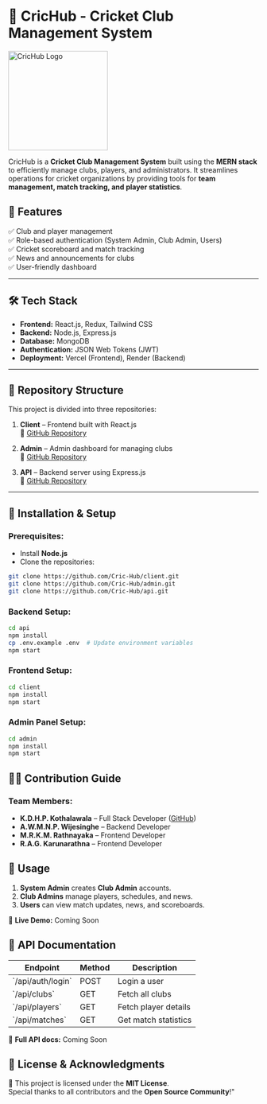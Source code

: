 # 🏏 CricHub - Cricket Club Management System

<img src="https://res.cloudinary.com/hashanthapramod/image/upload/v1740896715/wux3dd2gpr9quu3ytlm1.png" alt="CricHub Logo" width="200" />

CricHub is a **Cricket Club Management System** built using the **MERN stack** to efficiently manage clubs, players, and administrators. It streamlines operations for cricket organizations by providing tools for **team management, match tracking, and player statistics**.

## 🚀 Features

✅ Club and player management  
✅ Role-based authentication (System Admin, Club Admin, Users)  
✅ Cricket scoreboard and match tracking  
✅ News and announcements for clubs  
✅ User-friendly dashboard  

---

## 🛠 Tech Stack

- **Frontend:** React.js, Redux, Tailwind CSS  
- **Backend:** Node.js, Express.js  
- **Database:** MongoDB  
- **Authentication:** JSON Web Tokens (JWT)  
- **Deployment:** Vercel (Frontend), Render (Backend)  

---

## 📂 Repository Structure

This project is divided into three repositories:

1. **Client** – Frontend built with React.js  
   🔗 [GitHub Repository](https://github.com/Cric-Hub/client)  

2. **Admin** – Admin dashboard for managing clubs  
   🔗 [GitHub Repository](https://github.com/Cric-Hub/admin)  

3. **API** – Backend server using Express.js  
   🔗 [GitHub Repository](https://github.com/Cric-Hub/api)  

---

## 🔧 Installation & Setup

### Prerequisites:
- Install **Node.js** 
- Clone the repositories:

```bash
git clone https://github.com/Cric-Hub/client.git
git clone https://github.com/Cric-Hub/admin.git
git clone https://github.com/Cric-Hub/api.git
```

### Backend Setup:
```bash
cd api
npm install
cp .env.example .env  # Update environment variables
npm start
```

### Frontend Setup:
```bash
cd client
npm install
npm start
```

### Admin Panel Setup:
```bash
cd admin
npm install
npm start
```

## 👨‍💻 Contribution Guide

### Team Members:
- **K.D.H.P. Kothalawala** – Full Stack Developer ([GitHub](https://github.com/PramodHashantha))  
- **A.W.M.N.P. Wijesinghe** – Backend Developer  
- **M.R.K.M. Rathnayaka** – Frontend Developer  
- **R.A.G. Karunarathna** – Frontend Developer  


## 📌 Usage

1. **System Admin** creates **Club Admin** accounts.  
2. **Club Admins** manage players, schedules, and news.  
3. **Users** can view match updates, news, and scoreboards.  

🔗 **Live Demo:** Coming Soon  

## 📡 API Documentation

| Endpoint            | Method | Description                |
|---------------------|--------|----------------------------|
| \`/api/auth/login\`   | POST   | Login a user               |
| \`/api/clubs\`        | GET    | Fetch all clubs            |
| \`/api/players\`      | GET    | Fetch player details       |
| \`/api/matches\`      | GET    | Get match statistics       |

📄 **Full API docs:** Coming Soon  

## 📜 License & Acknowledgments

📜 This project is licensed under the **MIT License**.  
Special thanks to all contributors and the **Open Source Community**!"
